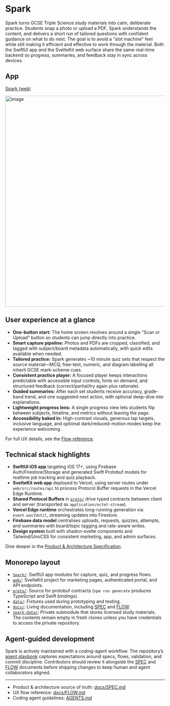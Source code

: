 # Spark

Spark turns GCSE Triple Science study materials into calm, deliberate practice. Students snap a photo or upload a PDF, Spark understands the content, and delivers a short run of tailored questions with confident guidance on what to do next. The goal is to avoid a "slot machine" feel while still making it efficient and effective to work through the material. Both the SwiftUI app and the SvelteKit web surface share the same real-time backend so progress, summaries, and feedback stay in sync across devices.

## App

[Spark (web)](https://spark.eviworld.com)

<img width="1139" height="667" alt="image" src="https://github.com/user-attachments/assets/9273d7ee-a8a5-4b17-810f-94c6cdf3e28c" />


## User experience at a glance
- **One-button start:** The home screen revolves around a single “Scan or Upload” button so students can jump directly into practice.
- **Smart capture pipeline:** Photos and PDFs are cropped, classified, and tagged with subject/board metadata automatically, with quick edits available when needed.
- **Tailored practice:** Spark generates ~10 minute quiz sets that respect the source material—MCQ, free-text, numeric, and diagram labelling all inherit GCSE mark-scheme cues.
- **Consistent practice player:** A focused player keeps interactions predictable with accessible input controls, hints on demand, and structured feedback (correct/partial/try again plus rationale).
- **Guided summaries:** After each set students receive accuracy, grade-band trend, and one suggested next action, with optional deep-dive into explanations.
- **Lightweight progress lens:** A single progress view lets students flip between subjects, timeline, and metrics without leaving the page.
- **Accessibility baked in:** High-contrast visuals, generous tap targets, inclusive language, and optional dark/reduced-motion modes keep the experience welcoming.

For full UX details, see the [Flow reference](docs/FLOW.md).

## Technical stack highlights
- **SwiftUI iOS app** targeting iOS 17+, using Firebase Auth/Firestore/Storage and generated Swift Protobuf models for realtime job tracking and quiz playback.
- **SvelteKit web app** deployed to Vercel, using server routes under `web/src/routes/api` to process Protocol Buffer requests in the Vercel Edge Runtime.
- **Shared Protocol Buffers** in [`proto/`](proto) drive typed contracts between client and server (transported as `application/octet-stream`).
- **Vercel Edge runtime** orchestrates long-running generation via `event.waitUntil`, streaming updates into Firestore.
- **Firebase data model** centralises uploads, requests, quizzes, attempts, and summaries with board/topic tagging and rate-aware writes.
- **Design system** built with shadcn-svelte components and Tailwind/UnoCSS for consistent marketing, app, and admin surfaces.

Dive deeper in the [Product & Architecture Specification](docs/SPEC.md).

## Monorepo layout
- [`Spark/`](Spark): SwiftUI app modules for capture, quiz, and progress flows.
- [`web/`](web): SvelteKit project for marketing pages, authenticated portal, and API endpoints.
- [`proto/`](proto): Source for protobuf contracts (`npm run generate` produces TypeScript and Swift bindings).
- [`data/`](data): Fixtures used during prototyping and testing.
- [`docs/`](docs): Living documentation, including [SPEC](docs/SPEC.md) and [FLOW](docs/FLOW.md).
- [`spark-data/`](spark-data): Private submodule that stores licensed study materials. The contents remain empty in fresh clones unless you have credentials to access the private repository.

## Agent-guided development
Spark is actively maintained with a coding-agent workflow. The repository’s [agent playbook](AGENTS.md) captures expectations around specs, flows, validation, and commit discipline. Contributors should review it alongside the [SPEC](docs/SPEC.md) and [FLOW](docs/FLOW.md) documents before shipping changes to keep human and agent collaborators aligned.

---

- Product & architecture source of truth: [docs/SPEC.md](docs/SPEC.md)
- UX flow reference: [docs/FLOW.md](docs/FLOW.md)
- Coding agent guidelines: [AGENTS.md](AGENTS.md)
